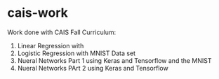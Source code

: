 # cais-work
Work done with CAIS 
Fall Curriculum:
1. Linear Regression with 
2. Logistic Regression with MNIST Data set
3. Nueral Networks Part 1 using Keras and Tensorflow and the MNIST
4. Nueral Networks PArt 2 using Keras and Tensorflow 
